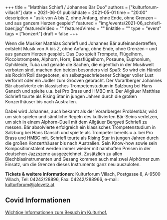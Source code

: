 +++
title = "Matthias Schiefl / Johannes Bär Duo"
authors = ["kulturforum-villach"]
date = 2021-06-01
publishdate = 2021-05-01
time = "20:00"
description = "usik von A bis Z, ohne Anfang, ohne Ende, ohne Grenzen – und aus ganzem Herzen gespielt"
featured = "img/events/2021-06_schriefl-baer.jpg"
featuredVideo = ""
featuredVimeo = ""
linktitle = ""
type = "event"
tags = ["konzert"]
draft = false
+++

Wenn die Musiker Matthias Schriefl und Johannes Bär aufeinandertreffen, entsteht Musik von
A bis Z, ohne Anfang, ohne Ende, ohne Grenzen – und aus ganzem Herzen gespielt.
Das Duo spielt Trompete, Flügelhorn, Piccolotrompete, Alphorn, Horn, Bassflügelhorn,
Posaune, Euphonium, Ophikleide, Tuba und gerade die Sachen, die eigentlich in der
Musikwelt verboten sind, machen den beiden besonders viel Spaß: So wird ein Händel als
Rock′n′Roll dargeboten, ein selbstgeschriebener Schlager voller Lust verformt oder ein Jodler
zum Grooven gebracht.
Der Vorarlberger Johannes Bär absolvierte ein klassisches Trompetenstudium in Salzburg bei
Hans Gansch und spielte u.a. bei Pro Brass und HMBC mit.
Der Allgäuer Matthias Schriefl tourte als Rising Star in jungen Jahren durch die großen
Konzerthäuser bis nach Australien.

Dabei wird Johannes, auch bekannt als der Vorarlberger Problembär, wild um sich spielen
und sämtliche Regeln des kultivierten Bär-Seins verletzen, um sich in einem Alphorn-Duell
mit dem Allgäuer Bergyeti Schriefl zu messen. Bär absolvierte erfolgreich ein klassisches
Trompetenstudium in Salzburg bei Hans Gansch und spielte als Trompeter bereits u.a. bei Pro
Brass und HMBC mit.
Schriefl tourte als Rising Star in jungen Jahren durch die großen Konzerthäuser bis nach
Australien.
Sein Know-how sowie sein Kompositionstalent werden immer wieder mit namhaften Preisen
in der deutschen Jazzszene ausgezeichnet.
Zusätzlich zu allen Blechblasinstrumenten und Gesang kommen auch mal zwei Alphörner
zum Einsatz, um die Grenzen dieses Instruments ganz neu auszuloten.

**Tickets & weitere Informationen**: Kulturforum Villach, Postgasse 8, A-9500 Villach, Tel: 04242/28896,
Fax: 04242/288966, e-mail: kulturforum@jalovetz.at

## Covid Informationen

[Wichtige Informationen zum Besuch im Kulturhof.](covid-info)